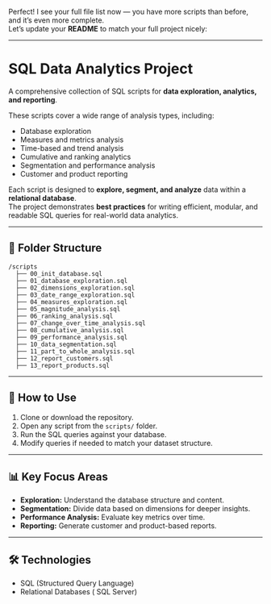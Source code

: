 Perfect! I see your full file list now — you have more scripts than before, and it’s even more complete.  
Let’s update your **README** to match your full project nicely:

---

# SQL Data Analytics Project

A comprehensive collection of SQL scripts for **data exploration, analytics, and reporting**.

These scripts cover a wide range of analysis types, including:

- Database exploration
- Measures and metrics analysis
- Time-based and trend analysis
- Cumulative and ranking analytics
- Segmentation and performance analysis
- Customer and product reporting

Each script is designed to **explore, segment, and analyze** data within a **relational database**.  
The project demonstrates **best practices** for writing efficient, modular, and readable SQL queries for real-world data analytics.

---

## 📂 Folder Structure

```
/scripts
  ├── 00_init_database.sql
  ├── 01_database_exploration.sql
  ├── 02_dimensions_exploration.sql
  ├── 03_date_range_exploration.sql
  ├── 04_measures_exploration.sql
  ├── 05_magnitude_analysis.sql
  ├── 06_ranking_analysis.sql
  ├── 07_change_over_time_analysis.sql
  ├── 08_cumulative_analysis.sql
  ├── 09_performance_analysis.sql
  ├── 10_data_segmentation.sql
  ├── 11_part_to_whole_analysis.sql
  ├── 12_report_customers.sql
  ├── 13_report_products.sql
```

---

## 🚀 How to Use

1. Clone or download the repository.
2. Open any script from the `scripts/` folder.
3. Run the SQL queries against your database.
4. Modify queries if needed to match your dataset structure.

---

## 📊 Key Focus Areas

- **Exploration:** Understand the database structure and content.
- **Segmentation:** Divide data based on dimensions for deeper insights.
- **Performance Analysis:** Evaluate key metrics over time.
- **Reporting:** Generate customer and product-based reports.

---

## 🛠️ Technologies

- SQL (Structured Query Language)
- Relational Databases ( SQL Server)
